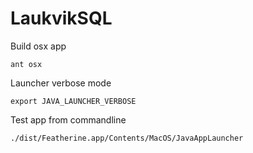 # LaukvikSQL

Build osx app

    ant osx

Launcher verbose mode

    export JAVA_LAUNCHER_VERBOSE

Test app from commandline

    ./dist/Featherine.app/Contents/MacOS/JavaAppLauncher

